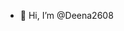- 👋 Hi, I’m @Deena2608

<!---
Deena2608/Deena2608 is a ✨ special ✨ repository because its `README.md` (this file) appears on your GitHub profile.
You can click the Preview link to take a look at your changes.
--->
